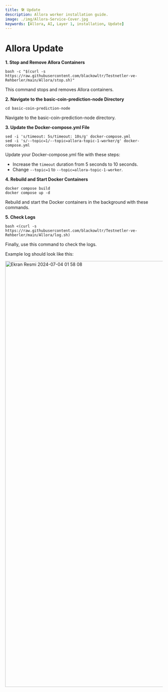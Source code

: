 ```yaml
---
title: 🛠️ Update  
description: Allora worker installation guide.
image: ./img/Allora-Service-Cover.jpg
keywords: [Allora, AI, Layer 1, installation, Update]
---
```


# Allora Update

**1. Stop and Remove Allora Containers**

```shell
bash -c "$(curl -s https://raw.githubusercontent.com/blackowltr/Testnetler-ve-Rehberler/main/Allora/stop.sh)"
```

This command stops and removes Allora containers.

**2. Navigate to the basic-coin-prediction-node Directory**

```shell
cd basic-coin-prediction-node
```

Navigate to the basic-coin-prediction-node directory.

**3. Update the Docker-compose.yml File**

```shell
sed -i 's/timeout: 5s/timeout: 10s/g' docker-compose.yml
sed -i 's/--topic=1/--topic=allora-topic-1-worker/g' docker-compose.yml
```

Update your Docker-compose.yml file with these steps:

- Increase the `timeout` duration from 5 seconds to 10 seconds.
- Change `--topic=1` to `--topic=allora-topic-1-worker`.

**4. Rebuild and Start Docker Containers**

```shell
docker compose build
docker compose up -d
```

Rebuild and start the Docker containers in the background with these commands.

**5. Check Logs**

```shell
bash <(curl -s https://raw.githubusercontent.com/blackowltr/Testnetler-ve-Rehberler/main/Allora/log.sh)
```

Finally, use this command to check the logs.

Example log should look like this:

<img width="1362" alt="Ekran Resmi 2024-07-04 01 58 08" src="https://github.com/koltigin/Allora-Price-Prediction-Worker-Node/assets/107190154/6f13dda0-ffd8-4e6a-85a5-8b5f597d76f8" />
